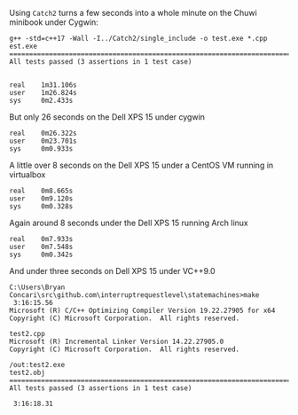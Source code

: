 Using `Catch2` turns a few seconds into a whole minute on the Chuwi minibook under Cygwin:

```
g++ -std=c++17 -Wall -I../Catch2/single_include -o test.exe *.cpp
est.exe
===============================================================================
All tests passed (3 assertions in 1 test case)


real    1m31.106s
user    1m26.824s
sys     0m2.433s
```

But only 26 seconds on the Dell XPS 15 under cygwin
```
real    0m26.322s
user    0m23.701s
sys     0m0.933s
```

A little over 8 seconds on the Dell XPS 15 under a CentOS VM running in virtualbox
```
real    0m8.665s
user    0m9.120s
sys     0m0.328s
```

Again around 8 seconds under the Dell XPS 15 running Arch linux
```
real    0m7.933s
user    0m7.548s
sys     0m0.342s
```

And under three seconds on Dell XPS 15 under VC++9.0
```
C:\Users\Bryan Concari\src\github.com\interruptrequestlevel\statemachines>make
 3:16:15.56
Microsoft (R) C/C++ Optimizing Compiler Version 19.22.27905 for x64
Copyright (C) Microsoft Corporation.  All rights reserved.

test2.cpp
Microsoft (R) Incremental Linker Version 14.22.27905.0
Copyright (C) Microsoft Corporation.  All rights reserved.

/out:test2.exe
test2.obj
===============================================================================
All tests passed (3 assertions in 1 test case)

 3:16:18.31
```
